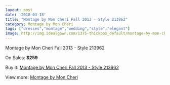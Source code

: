 ```yaml
---
layout: post
date: '2018-03-18'
title: "Montage by Mon Cheri Fall 2013 - Style 213962"
category: Montage by Mon Cheri
tags: ["dresses","montage","wedding","style","elegant"]
image: http://img.idealgown.com/1375-thickbox_default/montage-by-mon-cheri-fall-2013-style-213962.jpg
---
```

Montage by Mon Cheri Fall 2013 - Style 213962

On Sales: **$259**
<a href="https://www.idealgown.com/en/montage-by-mon-cheri/624-montage-by-mon-cheri-fall-2013-style-213962.html"><amp-img layout="responsive" width="600" height="600" src="//img.idealgown.com/1375-thickbox_default/montage-by-mon-cheri-fall-2013-style-213962.jpg" alt="Montage by Mon Cheri Fall 2013 - Style 213962 0" /></a>
<a href="https://www.idealgown.com/en/montage-by-mon-cheri/624-montage-by-mon-cheri-fall-2013-style-213962.html"><amp-img layout="responsive" width="600" height="600" src="//img.idealgown.com/1376-thickbox_default/montage-by-mon-cheri-fall-2013-style-213962.jpg" alt="Montage by Mon Cheri Fall 2013 - Style 213962 1" /></a>

Buy it: [Montage by Mon Cheri Fall 2013 - Style 213962](https://www.idealgown.com/en/montage-by-mon-cheri/624-montage-by-mon-cheri-fall-2013-style-213962.html "Montage by Mon Cheri Fall 2013 - Style 213962")

View more: [Montage by Mon Cheri](https://www.idealgown.com/en/9-montage-by-mon-cheri "Montage by Mon Cheri")